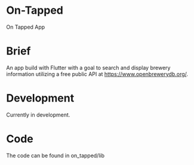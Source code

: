 # On-Tapped
On Tapped App

# Brief
An app build with Flutter with a goal to search and display brewery information utilizing a free public API at <https://www.openbrewerydb.org/>.


# Development
Currently in development.

# Code
The code can be found in on_tapped/lib

